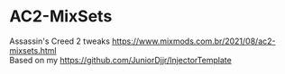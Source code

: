 # AC2-MixSets
Assassin's Creed 2 tweaks https://www.mixmods.com.br/2021/08/ac2-mixsets.html  
Based on my https://github.com/JuniorDjjr/InjectorTemplate
